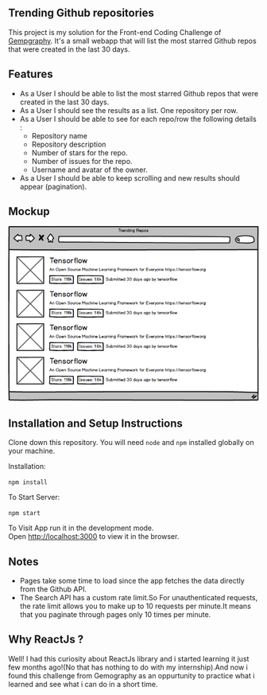 ##  Trending Github repositories
This project is my solution for the Front-end Coding Challenge of  [Gempgraphy](https://www.gemography.com/).
It's a small webapp that will list the most starred Github repos that were created in the last 30 days.


## Features
* As a User I should be able to list the most starred Github repos that were created in the last 30 days. 
* As a User I should see the results as a list. One repository per row. 
* As a User I should be able to see for each repo/row the following details :
  * Repository name
  * Repository description 
  * Number of stars for the repo. 
  * Number of issues for the repo.
  * Username and avatar of the owner. 
* As a User I should be able to keep scrolling and new results should appear (pagination).

## Mockup
![Mockup](https://raw.githubusercontent.com/IslamBoulila/Trending-repos/master/mockup.png)


## Installation and Setup Instructions
Clone down this repository. You will need `node` and `npm` installed globally on your machine.  

Installation:

`npm install`  

To Start Server:

`npm start`  

To Visit App run it in the development mode.<br />
Open [http://localhost:3000](http://localhost:3000) to view it in the browser.




## Notes
* Pages take some time to load since the app fetches the data directly from the Github API.
* The Search API has a custom rate limit.So For unauthenticated requests, the rate limit allows you to make up to 10 requests per minute.It means that you paginate through pages only 10 times per minute.

## Why ReactJs ?
Well! I had this curiosity about ReactJs library and i started learning it just few months ago!(No that has nothing to do with my internship).And now i found this challenge from Gemography as an oppurtunity to practice what i learned and see what i can do in a short time.